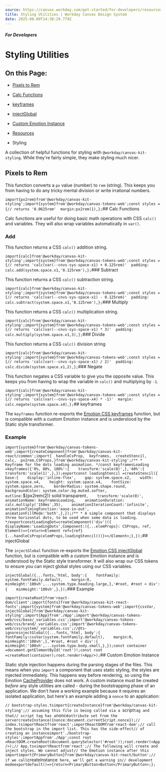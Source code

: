 ```yaml
---
source: https://canvas.workday.com/get-started/for-developers/resources/styling/utilities
title: Styling Utilities | Workday Canvas Design System
date: 2025-08-09T14:38:29.779Z
---
```

##### For Developers

# Styling Utilities

## On this Page:

- [Pixels to Rem](#pixels-to-rem)
- [Calc Functions](#calc-functions)
- [keyframes](#keyframes)
- [injectGlobal](#injectglobal)
- [Custom Emotion Instance](#custom-emotion-instance)

- [Resources](/get-started/for-developers/resources)
- Styling

A collection of helpful functions for styling with `@workday/canvas-kit-styling`. While they're
fairly simple, they make styling much nicer.

## Pixels to Rem

This function converts a `px` value (number) to `rem` (string). This keeps you from having to do any
tricky mental division or write irrational numbers.

`import{px2rem}from'@workday/canvas-kit-styling';import{system}from'@workday/canvas-tokens-web';const styles ={// returns '0.0625rem'  margin:px2rem(1),};`## Calc Functions

Calc functions are useful for doing basic math operations with CSS `calc()` and variables. They will
also wrap variables automatically in `var()`.

### Add

This function returns a CSS `calc()` addition string.

`import{calc}from'@workday/canvas-kit-styling';import{system}from'@workday/canvas-tokens-web';const styles ={// returns 'calc(var(--cnvs-sys-space-x1) + 0.125rem)'  padding: calc.add(system.space.x1,'0.125rem'),};`### Subtract

This function returns a CSS `calc()` subtraction string.

`import{calc}from'@workday/canvas-kit-styling';import{system}from'@workday/canvas-tokens-web';const styles ={// returns 'calc(var(--cnvs-sys-space-x1) - 0.125rem)'  padding: calc.subtract(system.space.x1,'0.125rem'),};`### Multiply

This function returns a CSS `calc()` multiplication string.

`import{calc}from'@workday/canvas-kit-styling';import{system}from'@workday/canvas-tokens-web';const styles ={// returns 'calc(var(--cnvs-sys-space-x1) * 3)'  padding: calc.multiply(system.space.x1,3),};`### Divide

This function returns a CSS `calc()` division string

`import{calc}from'@workday/canvas-kit-styling';import{system}from'@workday/canvas-tokens-web';const styles ={// returns 'calc(var(--cnvs-sys-space-x1) / 2)'  padding: calc.divide(system.space.x1,2),};`### Negate

This function negates a CSS variable to give you the opposite value. This keeps you from having to
wrap the variable in `calc()` and multiplying by `-1`.

`import{calc}from'@workday/canvas-kit-styling';import{system}from'@workday/canvas-tokens-web';const styles ={// returns 'calc(var(--cnvs-sys-space-x4) * -1)'  margin: calc.negate(system.space.x4),};`## keyframes

The `keyframes` function re-exports the [Emotion CSS keyframes](https://emotion.sh/docs/keyframes)
function, but is compatible with a custom Emotion instance and is understood by the Static style
transformer.

### Example

`import{system}from'@workday/canvas-tokens-web';import{createComponent}from'@workday/canvas-kit-react/common';import{  handleCsProp,  keyframes,  createStencil,  calc,  px2rem,CSProps,}from'@workday/canvas-kit-styling';/** * Keyframe for the dots loading animation. */const keyframesLoading =keyframes({'0%, 80%, 100%':{    transform:'scale(0)',},'40%':{    transform:'scale(1)',},});exportconst loadingStencil =createStencil({  base:{    display:'inline-flex',    gap: system.space.x2,    width: system.space.x4,    height: system.space.x4,    fontSize: system.space.zero,    borderRadius: system.shape.round,    backgroundColor: system.color.bg.muted.softer,    outline:`${px2rem(2)} solid transparent`,    transform:'scale(0)',    animationName: keyframesLoading,    animationDuration: calc.multiply('150ms',35),    animationIterationCount:'infinite',    animationTimingFunction:'ease-in-out',    animationFillMode:'both',},});/** * A simple component that displays three horizontal dots, to be used when some data is loading. */exportconstLoadingDot=createComponent('div')({  displayName:'LoadingDots',Component:({...elemProps}: CSProps, ref, Element)=>{return<Element ref={ref}{...handleCsProp(elemProps,loadingStencil())}></Element>;},});`## injectGlobal

The `injectGlobal` function re-exports the
[Emotion CSS injectGlobal](https://emotion.sh/docs/@emotion/css#global-styles) function, but is
compatible with a custom Emotion instance and is understood by the Static style transformer. It will also wrap our CSS tokens to ensure you can inject global styles using our CSS variables.

`injectGlobal({...fonts,'html, body':{    fontFamily: system.fontFamily.default,    margin:0,    minHeight:'100vh',...system.type.heading.large,},'#root, #root < div':{    minHeight:'100vh',},});`### Example

`import{createRoot}from'react-dom/client';import{fonts}from'@workday/canvas-kit-react-fonts';import{system}from'@workday/canvas-tokens-web';import{cssVar, injectGlobal}from'@workday/canvas-kit-styling';import{App}from'./App';import'@workday/canvas-tokens-web/css/base/_variables.css';import'@workday/canvas-tokens-web/css/brand/_variables.css';import'@workday/canvas-tokens-web/css/system/_variables.css';//@ts-ignoreinjectGlobal({...fonts,'html, body':{    fontFamily:cssVar(system.fontFamily.default),    margin:0,    minHeight:'100vh',},'#root, #root < div':{    minHeight:'100vh',...system.type.body.small,},});const container =document.getElementById('root')!;const root =createRoot(container);root.render(<App/>);`## Custom Emotion Instance

Static style injection happens during the parsing stages of the files. This means when you `import`
a component that uses static styling, the styles are injected immediately. This happens way before
rendering, so using the Emotion [CacheProvider](https://emotion.sh/docs/cache-provider) does not
work. A custom instance must be created *before* any style utilities are called - during the
bootstrapping phase of an application. We don't have a working example because it requires an
isolated application, but here's an example adding a `nonce` to an application:

`// bootstrap-styles.tsimport{createInstance}from'@workday/canvas-kit-styling';// assuming this file is being called via a `script` tag and that// script tag has a `nonce` attribute set from the servercreateInstance({nonce:document.currentScript.nonce});// index.tsimportReactfrom'react';importReactDOMfrom'react-dom';// call the bootstrap in the import list. This has the side-effect// of creating an instanceimport'./bootstrap-styles';importAppfrom'./App';const root =ReactDOM.createRoot(document.querySelector('#root'));root.render(<App/>);// App.tsximportReactfrom'react';// The following will create and inject styles. We cannot adjust// the Emotion instance after this importimport{PrimaryButton}from'@workday/canvas-kit-react/button';// if we call `createInstance` here, we'll get a warning in// development modeexportdefault()=>{return<PrimaryButton>Button</PrimaryButton>;};`